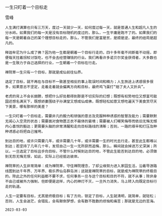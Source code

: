一生只盯着一个目标走

雪峰


    人生满打满算也只有三万天，度过一天就少一天，如何度过每一天，就是普通人生和超凡人生的分水岭。如果我们的每一天是没有目标随机的度过的，那么，一生平庸是跑不了的。如果我们的每一天是朝着自己的某个理想目标走的，那么，不管我们是富是贫，是顺是逆，最终的结局是超凡的。

    释迦牟尼为什么成了佛？因为他一生都是朝着一个目标行走的，四十多年毫不间断毫不动摇，即便每天拄着拐杖讨饭吃，也不会去经营赚钱的行业。我们再看许多诺贝尔奖金获得者，大多数也是一生致力于自己选择的行业，一生朝着一个目标在行走。

    禅院草一生只有一个目标，那就是成仙前往仙界。

    选定了目标，就不再在与目标不一致甚至相反的事上耽误时间和精力；人生旅途上诱惑很多很多，如果意志不坚定，走着走着就会偏离方向和目标，最终鸡飞蛋打“赔了夫人又折兵”。

    老虎的背上不会长翅膀，想把什么好处都得到那是不切实际的幻想；既想有权势地位又想富可敌国还想名满天下，既想娇妻围绕子孙满堂又想成仙成佛，既想轻松如意又想吃遍天下美食赏尽天下美景，哪有那样的美差？

    一生只盯着一个目标走，需要非凡的毅力和顽强的意志及克服种种诱惑的智慧及能力；需要默默无闻心入空灵的状态；需要面对食物匮乏衣不蔽体的窘境；需要被人们嘲笑侮辱而依旧无悔无憾内心喜悦的豁达；更需要头脑的非常清醒和走向目标路线的清晰；否则，一路的艰辛和打压及种种诱惑必将把自己摧垮。

    到达目的地，或许只需要几年，或许需要几十年，或许需要一生的时光去行走，甚至此生都难以到达；若坚持了几年几十年，发现自己一生一无所获而追悔，那么，瞬间就会掉进万丈深渊；所以，一旦选定了目标且步向目标，不管什么时候到达目的地，不管此生能否到达目的地，必须做到无怨无悔无恨，如此，实际上已经抵达彼岸。

    禅院草的人生非常简单：成为禅院草，守住禅院理念，了却尘缘努力进入家园生活，沿着导游路线图到达千年界、万年界、极乐界仙岛群岛洲；这就是禅院草的目标，就是成为禅院草的终极目的。除此之外的任何利益都不要不求，任何事务一旦与这个目标和目的不符，就不从事；除非身不由己或被外力强制，但即便是这样，内心的神灯不灭，一旦外力消失，马上转入向既定目标行走的轨道。

    人生一定要有目标，尤其是终极目标；有了方向，锁定了目标，人生就清明，就简单，就轻松；否则，人生会迷茫，会错乱，会有颠倒梦想，会有数不胜数的烦恼和痛苦；那就是无边的苦海。

    2023-03-03